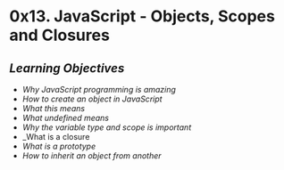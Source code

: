 # 0x13. JavaScript - Objects, Scopes and Closures

## _Learning Objectives_
- _Why JavaScript programming is amazing_
- _How to create an object in JavaScript_
- _What this means_
- _What undefined means_
- _Why the variable type and scope is important_
- _What is a closure
- _What is a prototype_
- _How to inherit an object from another_
